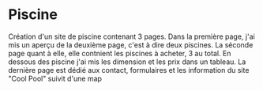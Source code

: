 # Piscine
Création d'un site de piscine contenant 3 pages.
Dans la première page, j'ai mis un aperçu de la deuxième page, c'est à dire deux piscines.
La séconde page quant à elle, elle contnient les piscines à acheter, 3 au total. 
En dessous des piscine j'ai mis les dimension et les prix dans un tableau.
La dernière page est dédié aux contact, formulaires et les information du site "Cool Pool" suivit d'une map

